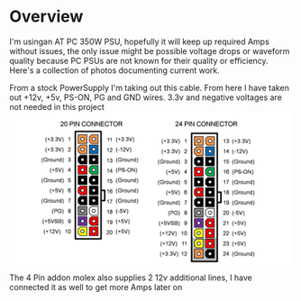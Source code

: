 Overview
===
I'm usingan AT PC 350W PSU, hopefully it will keep up required Amps without issues, the only issue might be 
possible voltage drops or waveform quality because PC PSUs are not known for their quality or efficiency.
Here's a collection of photos documenting current work.

From a stock PowerSupply I'm taking out this cable. From here I have taken out +12v, +5v, PS-ON, PG and GND wires.
3.3v and negative voltages are not needed in this project
![Cable coming from the AT PSU](../PowerSupplyPinout.png)
The 4 Pin addon molex also supplies 2 12v additional lines, I have connected it as well to get more Amps later on
